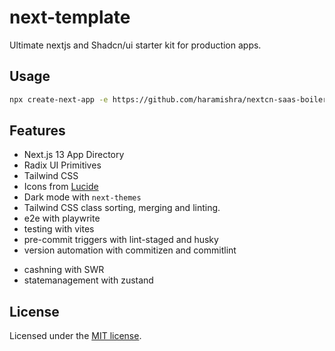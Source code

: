 # next-template

Ultimate nextjs and Shadcn/ui starter kit for production apps.

## Usage

```bash
npx create-next-app -e https://github.com/haramishra/nextcn-saas-boilerplate
```

## Features

- Next.js 13 App Directory
- Radix UI Primitives
- Tailwind CSS
- Icons from [Lucide](https://lucide.dev)
- Dark mode with `next-themes`
- Tailwind CSS class sorting, merging and linting.
- e2e with playwrite
- testing with vites
- pre-commit triggers with lint-staged and husky
- version automation with commitizen and commitlint
<!-- TODO: integrate SWR and Zustand -->
- cashning with SWR
- statemanagement with zustand


## License

Licensed under the [MIT license](https://github.com/shadcn/ui/blob/main/LICENSE.md).
